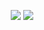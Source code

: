 <p align="center"> <img src="https://github-readme-stats.vercel.app/api?username=SkyDiscovery&count_private=true&show_icons=true&theme=github_dark&hide_border=true"/> 
                    <img src="https://github-readme-stats.vercel.app/api/top-langs/?username=SkyDiscovery&layout=compact&langs_count=8&theme=github_dark&hide_border=true&hide_title=true" />
